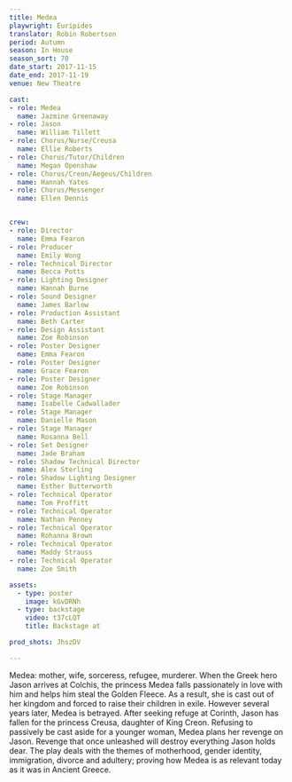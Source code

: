 ```yaml
---
title: Medea
playwright: Euripides
translator: Robin Robertson
period: Autumn
season: In House
season_sort: 70
date_start: 2017-11-15
date_end: 2017-11-19
venue: New Theatre

cast:
- role: Medea
  name: Jazmine Greenaway
- role: Jason
  name: William Tillett
- role: Chorus/Nurse/Creusa
  name: Ellie Roberts
- role: Chorus/Tutor/Children
  name: Megan Openshaw
- role: Chorus/Creon/Aegeus/Children
  name: Hannah Yates
- role: Chorus/Messenger
  name: Ellen Dennis


crew:
- role: Director
  name: Emma Fearon
- role: Producer
  name: Emily Wong
- role: Technical Director
  name: Becca Potts
- role: Lighting Designer
  name: Hannah Burne
- role: Sound Designer
  name: James Barlow
- role: Production Assistant
  name: Beth Carter
- role: Design Assistant
  name: Zoe Robinson
- role: Poster Designer
  name: Emma Fearon
- role: Poster Designer
  name: Grace Fearon
- role: Poster Designer
  name: Zoe Robinson
- role: Stage Manager
  name: Isabelle Cadwallader
- role: Stage Manager
  name: Danielle Mason
- role: Stage Manager
  name: Rosanna Bell
- role: Set Designer
  name: Jade Braham
- role: Shadow Technical Director
  name: Alex Sterling
- role: Shadow Lighting Designer
  name: Esther Butterworth
- role: Technical Operator
  name: Tom Proffitt
- role: Technical Operator
  name: Nathan Penney
- role: Technical Operator
  name: Rohanna Brown
- role: Technical Operator
  name: Maddy Strauss
- role: Technical Operator
  name: Zoe Smith

assets:
  - type: poster
    image: kGvDRNh
  - type: backstage
    video: t37cLQT
    title: Backstage at

prod_shots: JhszDV

---
```


Medea: mother, wife, sorceress, refugee, murderer. When the Greek hero Jason arrives at Colchis, the princess Medea falls passionately in love with him and helps him steal the Golden Fleece. As a result, she is cast out of her kingdom and forced to raise their children in exile. However several years later, Medea is betrayed. After seeking refuge at Corinth, Jason has fallen for the princess Creusa, daughter of King Creon. Refusing to passively be cast aside for a younger woman, Medea plans her revenge on Jason. Revenge that once unleashed will destroy everything Jason holds dear. The play deals with the themes of motherhood, gender identity, immigration, divorce and adultery; proving how Medea is as relevant today as it was in Ancient Greece.